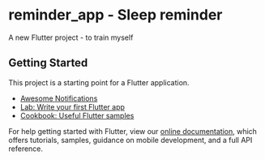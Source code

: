 # reminder_app - Sleep reminder

A new Flutter project - to train myself

## Getting Started

This project is a starting point for a Flutter application.


- [Awesome Notifications](https://pub.dev/packages/awesome_notifications)
- [Lab: Write your first Flutter app](https://flutter.dev/docs/get-started/codelab)
- [Cookbook: Useful Flutter samples](https://flutter.dev/docs/cookbook)

For help getting started with Flutter, view our
[online documentation](https://flutter.dev/docs), which offers tutorials,
samples, guidance on mobile development, and a full API reference.
